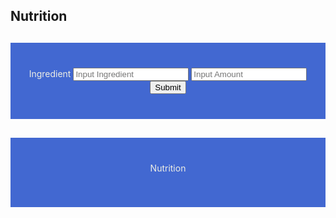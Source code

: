 ## Nutrition 

<script>

function getNutrition(foodName) {
    result = document.getElementById("getNutritionResult");

    // Fetch data from API
    fetch('https://sarayu.tk/api/nutrition/'foodName)
    .then(response => response.json())
    .then(data => {

        console.log(data);

        result.innerHTML = foodName + " calories: " + data.getNutrition;

    })
}

</script>


<div style="background-color:rgba(63, 101, 209, 0.98); text-align:center; vertical-align: middle; padding:40px 0; margin-top:30px">
    <w>Ingredient</w>
    <input id="ingredient" placeholder="Input Ingredient">
    <input id="amount" placeholder="Input Amount">
    <button onclick="fetch()">Submit</button>
</div>

<div style="background-color:rgba(63, 101, 209, 0.98); text-align:center; vertical-align: middle; padding:40px 0; margin-top:30px">
    <w>Nutrition</w>
    <p id="Result"></p>
</div>

<style>
b { color: blue }
g { color: grey }
w { color: #eeeee4 }

// resets
s { text-decoration:none; } //strike-through
em { font-style: normal; font-weight: bold; } //italic emphasis
</style>







